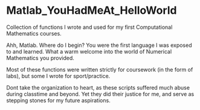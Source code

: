 # Matlab_YouHadMeAt_HelloWorld
Collection of functions I wrote and used for my first Computational Mathematics courses. 

Ahh, Matlab. Where do I begin? You were the first language I was exposed to and learned. 
What a warm welcome into the world of Numerical Mathematics you provided.

Most of these functions were written strictly for coursework (in the form of labs), but some I wrote for sport/practice.

Dont take the organization to heart, as these scripts suffered much abuse during classtime and beyond. 
Yet they did their justice for me, and serve as stepping stones for my future aspirations.
